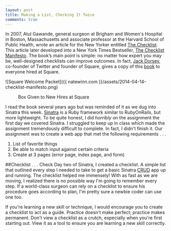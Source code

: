 ```yaml
---
layout: post
title: Making a List, Checking It Twice
comments: true
---
```


In 2007, Atul Gawande, general surgeon at Brigham and Women's Hospital in Boston, Massachusetts and associate professor at the Harvard School of Public Health, wrote an article for the New Yorker entitled [The Checklist](http://www.newyorker.com/reporting/2007/12/10/071210fa_fact_gawande?currentPage=all). This article later developed into a New York Times Bestseller, [The Checklist Manifesto](http://www.amazon.com/The-Checklist-Manifesto-Things-Right/dp/0312430000). The book’s main point is simple: no matter how expert you may be, well-designed checklists can improve outcomes. In fact, [Jack Dorsey](https://twitter.com/jack), co-founder of Twitter and founder of Square, gives a copy of this [book](http://www.sfgate.com/technology/businessinsider/article/Jack-Dorsey-Gives-Everyone-He-Hires-The-Same-Red-3909392.php) to everyone hired at Square.

<img>![Square Welcome Packet]({{ natewinn.com }}/assets/2014-04-14-checklist-manifesto.png)</img>
<figure><figcaption>Box Given to New Hires at Square</figcaption></figure>

I read the book several years ago but was reminded of it as we dug into Sinatra this week. [Sinatra](http://www.sinatrarb.com/) is a Ruby framework similar to RubyOnRails, but more lightweight. To be quite honest, I did *horribly* on the assignment the first day we covered Sinatra. I struggled to keep up in class which made the assignment tremendously difficult to complete. In fact, I didn't finish it. Our assignment was to create a web app that met the following requirements . . .

1. List of favorite things
2. Be able to match input against certain criteria 
3. Create at 3 pages (error page, index page, and form)

##Checklist . . . Check
Day two of Sinatra, I created a checklist. A simple list that outlined every step I needed to take to get a basic Sinatra [CRUD](http://en.wikipedia.org/wiki/Create,_read,_update_and_delete) app up and running. The checklist helped me immensely! With as fast as we are moving, I realized there is no possible way I'm going to remember every step. If a world-class surgeon can rely on a checklist to ensure his procedure goes according to plan, I'm pretty sure a newbie coder can use one too. 

If you're learning a new skill or technique, I would encourage you to create a checklist to act as a guide. Practice doesn't make perfect; practice makes permanent. Don't view a checklist as a crutch, especially when you're first starting out. View it as a tool to ensure you are learning a new skill correctly.